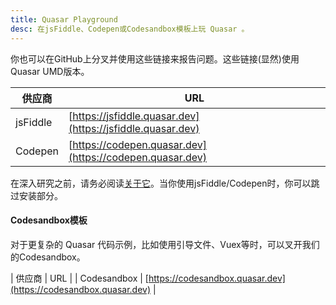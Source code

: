 ```yaml
---
title: Quasar Playground
desc: 在jsFiddle、Codepen或Codesandbox模板上玩 Quasar 。
---
```


你也可以在GitHub上分叉并使用这些链接来报告问题。这些链接(显然)使用Quasar UMD版本。

| 供应商 | URL |
| --- | --- |
| jsFiddle | [https://jsfiddle.quasar.dev](https://jsfiddle.quasar.dev) |
| Codepen | [https://codepen.quasar.dev](https://codepen.quasar.dev) |

在深入研究之前，请务必阅读[关于它](/start/umd)。当你使用jsFiddle/Codepen时，你可以跳过安装部分。

#### Codesandbox模板

对于更复杂的 Quasar 代码示例，比如使用引导文件、Vuex等时，可以叉开我们的Codesandbox。

| 供应商 | URL |
| Codesandbox | [https://codesandbox.quasar.dev](https://codesandbox.quasar.dev) |

